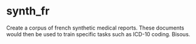 # synth_fr

Create a corpus of french synthetic medical reports. These documents would then be used to train specific tasks such as ICD-10 coding. Bisous.
